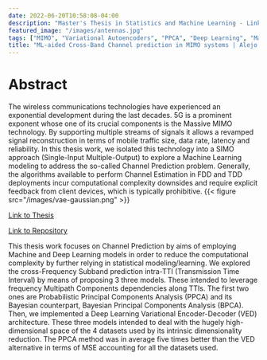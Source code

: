 ```yaml
---
date: 2022-06-20T10:58:08-04:00
description: "Master's Thesis in Statistics and Machine Learning - Linköpings Universitet"
featured_image: "/images/antennas.jpg"
tags: ["MIMO", "Variational Autoencoders", "PPCA", "Deep Learning", "Machine Learning", "Channel Prediction Wireless", "AI"]
title: "ML-aided Cross-Band Channel prediction in MIMO systems | Alejo Pérez"
---
```

# Abstract

The wireless communications technologies have experienced an exponential development
during the last decades. 5G is a prominent exponent whose one of its crucial
components is the Massive MIMO technology. By supporting multiple streams of signals
it allows a revamped signal reconstruction in terms of mobile traffic size, data rate,
latency and reliability. In this thesis work, we isolated this technology into a SIMO
approach (Single-Input Multiple-Output) to explore a Machine Learning modeling to address
the so-called Channel Prediction problem. Generally, the algorithms available to
perform Channel Estimation in FDD and TDD deployments incur computational complexity
downsides and require explicit feedback from client devices, which is typically
prohibitive.
{{< figure src="/images/vae-gaussian.png" >}}

[Link to Thesis](https://liu.diva-portal.org/smash/record.jsf?pid=diva2:1673803)

[Link to Repository](https://github.com/alejo-perez-upc-77/CrossBand_ChannelPrediction_MasterThesis)

This thesis work focuses on Channel Prediction by aims of employing Machine and
Deep Learning models in order to reduce the computational complexity by further relying
in statistical modeling/learning. We explored the cross-Frequency Subband prediction
intra-TTI (Transmission Time Interval) by means of proposing 3 three models. These
intended to leverage frequency Multipath Components dependencies along TTIs. The
first two ones are Probabilistic Principal Components Analysis (PPCA) and its Bayesian
counterpart, Bayesian Principal Components Analysis (BPCA). Then, we implemented
a Deep Learning Variational Encoder-Decoder (VED) architecture. These three models
intended to deal with the hugely high-dimensional space of the 4 datasets used by its
intrinsic dimensionality reduction. The PPCA method was in average five times better
than the VED alternative in terms of MSE accounting for all the datasets used.

